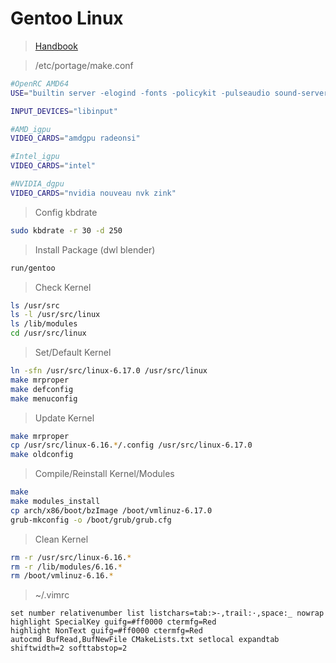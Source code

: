 # Gentoo Linux
>[Handbook](https://wiki.gentoo.org/wiki/Handbook)

>/etc/portage/make.conf
```bash
#OpenRC AMD64
USE="builtin server -elogind -fonts -policykit -pulseaudio sound-server pipewire-alsa pipewire ffmpeg extra drm X xwayland wayland vaapi bluetooth -gpm jpeg2k opus"

INPUT_DEVICES="libinput"

#AMD_igpu
VIDEO_CARDS="amdgpu radeonsi"

#Intel_igpu
VIDEO_CARDS="intel"

#NVIDIA_dgpu
VIDEO_CARDS="nvidia nouveau nvk zink"
```
>Config kbdrate
```bash
sudo kbdrate -r 30 -d 250
```
>Install Package (dwl blender)
```bash
run/gentoo
```
>Check Kernel
```bash
ls /usr/src
ls -l /usr/src/linux
ls /lib/modules
cd /usr/src/linux
```
>Set/Default Kernel
```bash
ln -sfn /usr/src/linux-6.17.0 /usr/src/linux
make mrproper
make defconfig
make menuconfig
```
>Update Kernel
```bash
make mrproper
cp /usr/src/linux-6.16.*/.config /usr/src/linux-6.17.0
make oldconfig
```
>Compile/Reinstall Kernel/Modules
```bash
make
make modules_install
cp arch/x86/boot/bzImage /boot/vmlinuz-6.17.0
grub-mkconfig -o /boot/grub/grub.cfg
```
>Clean Kernel
```bash
rm -r /usr/src/linux-6.16.*
rm -r /lib/modules/6.16.*
rm /boot/vmlinuz-6.16.*
```
>~/.vimrc
```
set number relativenumber list listchars=tab:>-,trail:·,space:_ nowrap
highlight SpecialKey guifg=#ff0000 ctermfg=Red
highlight NonText guifg=#ff0000 ctermfg=Red
autocmd BufRead,BufNewFile CMakeLists.txt setlocal expandtab shiftwidth=2 softtabstop=2
```
